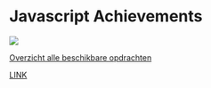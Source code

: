 # Javascript Achievements

![](js.png)

[Overzicht alle beschikbare opdrachten](https://trello.com/b/xo5TJzFr/javascript-achievements)



[LINK](http://32333.hosts1.ma-cloud.nl/Javascript/index.html)